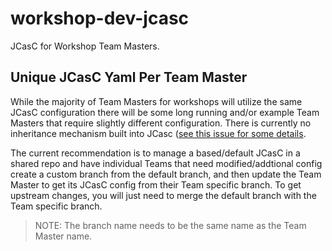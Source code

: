 # workshop-dev-jcasc
JCasC for Workshop Team Masters.

## Unique JCasC Yaml Per Team Master
While the majority of Team Masters for workshops will utilize the same JCasC configuration there will be some long running and/or example Team Masters that require slightly different configuration. There is currently no inheritance mechanism built into JCasc ([see this issue for some details](https://github.com/jenkinsci/configuration-as-code-plugin/issues/10). 

The current recommendation is to manage a based/default JCasC in a shared repo and have individual Teams that need modified/addtional config create a custom branch from the default branch, and then update the Team Master to get its JCasC config from their Team specific branch. To get upstream changes, you will just need to merge the default branch with the Team specific branch.

>NOTE: The branch name needs to be the same name as the Team Master name.

